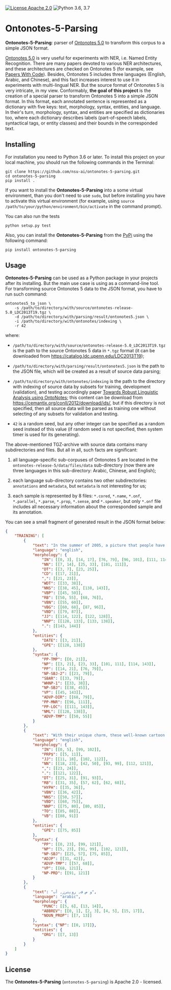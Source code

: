 [![License Apache 2.0](https://img.shields.io/badge/license-Apache%202.0-blue.svg)](https://github.com/bond005/impartial_text_cls/blob/master/LICENSE)
![Python 3.6, 3.7](https://img.shields.io/badge/python-3.6%20%7C%203.7-green.svg)

# Ontonotes-5-Parsing

**Ontonotes-5-Parsing**: parser of [Ontonotes 5.0](https://catalog.ldc.upenn.edu/LDC2013T19) to transform this corpus to a simple JSON format.

[Ontonotes 5.0](https://catalog.ldc.upenn.edu/LDC2013T19) is very useful for experiments with NER, i.e. Named Entity Recognition. There are many papers devoted to various NER architectures, and these architectures are checked on Ontonotes 5 (for example, see [Papers With Code](https://paperswithcode.com/sota/named-entity-recognition-ner-on-ontonotes-v5)). Besides, Ontonotes 5 includes three languages (English, Arabic, and Chinese), and this fact increases interest to use it in experiments with multi-lingual NER. But the source format of Ontonotes 5 is very intricate, in my view. Conformably, **the goal of this project** is the creation of a special parser to transform Ontonotes 5 into a simple JSON format. In this format, each annotated sentence is represented as a dictionary with five keys: text, morphology, syntax, entities, and language. In their's turn, morphology, syntax, and entities are specified as dictionaries too, where each dictionary describes labels (part-of-speech labels, syntactical tags, or entity classes) and their bounds in the corresponded text.

Installing
----------


For installation you need to Python 3.6 or later. To install this project on your local machine, you should run the following commands in the Terminal:

```
git clone https://github.com/nsu-ai/ontonotes-5-parsing.git
cd ontonotes-5-parsing
pip install .
```

If you want to install the **Ontonotes-5-Parsing** into a some virtual environment, than you don't need to use `sudo`, but before installing you have to activate this virtual environment (for example, using `source /path/to/your/python/environment/bin/activate` in the command prompt).

You can also run the tests

```
python setup.py test
```

Also, you can install the **Ontonotes-5-Parsing** from the [PyPi](https://pypi.org/project/ontonotes-5-parsing) using the following command:

```
pip install ontonotes-5-parsing
```

Usage
-----

**Ontonotes-5-Parsing** can be used as a Python package in your projects after its installing. But the main use case is using as a command-line tool. For transforming source Ontonotes 5 data to the JSON format, you have to run such command:

```shell
ontonotes5_to_json \
    -s /path/to/directory/with/source/ontonotes-release-5.0_LDC2013T19.tgz \
    -d /path/to/directory/with/parsing/result/ontonotes5.json \
    -i /path/to/directory/with/ontonotes/indexing \
    -r 42
```

where:

- `/path/to/directory/with/source/ontonotes-release-5.0_LDC2013T19.tgz` is the path to the source Ontonotes 5 data in `*.tgz` format (it can be downloaded from https://catalog.ldc.upenn.edu/LDC2013T19);

- `/path/to/directory/with/parsing/result/ontonotes5.json` is the path to the JSON file, which will be created as a result of source data parsing;

- `/path/to/directory/with/ontonotes/indexing` is the path to the directory with indexing of source data by subsets for training, development (validation), and testing accordingly paper [Towards Robust Linguistic Analysis using OntoNotes](http://www.aclweb.org/anthology/W13-3516); this content can be download from https://cemantix.org/conll/2012/download/ids/, but if this directory is not specified, then all source data will be parsed as training one without selecting of any subsets for validation and testing.

- `42` is a random seed, but any other integer can be specified as a random seed instead of this value (if random seed is not specified, then system timer is used for its generating).

The above-mentioned TGZ-archive with source data contains many subdirectories and files. But all in all, such facts are significant:

1) all language-specific sub-corpuses of Ontonotes 5 are located in the `ontonotes-release-5/data/files/data` sub-directory (now there are three languages in this sub-directory: Arabic, Chinese, and English);

2) each language sub-directory contains two other subdirectories: `annotations` and `metadata`, but `metadata` is not interesting for us;
   
3) each sample is represented by 8 files: `*.cored`, `*.name`, `*.onf`, `*.parallel`, `*.parse`, `*.prop`, `*.sense`, and `*.speaker`, but only `*.onf` file includes all necessary information about the corresponded sample and its annotation.

You can see a small fragment of generated result in the JSON format below:

```json
{
    "TRAINING": [
        {
            "text": "In the summer of 2005, a picture that people have long been looking forward to started emerging with frequency in various major Hong Kong media.",
            "language": "english",
            "morphology": {
                "IN": [[0, 3], [14, 17], [76, 79], [96, 101], [111, 114]],
                "NN": [[7, 14], [25, 33], [101, 111]],
                "DT": [[3, 7], [23, 25]],
                "CD": [[17, 21]],
                ",": [[21, 23]],
                "WDT": [[33, 38]],
                "NNS": [[38, 45], [138, 143]],
                "VBP": [[45, 50]],
                "RB": [[50, 55], [68, 76]],
                "VBN": [[55, 60]],
                "VBG": [[60, 68], [87, 96]],
                "VBD": [[79, 87]],
                "JJ": [[114, 122], [122, 128]],
                "NNP": [[128, 133], [133, 138]],
                ".": [[143, 144]]
            },
            "entities": {
                "DATE": [[3, 21]],
                "GPE": [[128, 138]]
            },
            "syntax": {
                "PP-TMP": [[0, 21]],
                "NP": [[3, 21], [23, 33], [101, 111], [114, 143]],
                "PP": [[14, 21], [76, 79]],
                "NP-SBJ-2": [[23, 79]],
                "SBAR": [[33, 79]],
                "WHNP-1": [[33, 38]],
                "NP-SBJ": [[38, 45]],
                "VP": [[45, 143]],
                "ADVP-DIR": [[68, 79]],
                "PP-MNR": [[96, 111]],
                "PP-LOC": [[111, 143]],
                "NML": [[128, 138]],
                "ADVP-TMP": [[50, 55]]
            }
        },
        {
            "text": "With their unique charm, these well-known cartoon images once again caused Hong Kong to be a focus of worldwide attention.",
            "language": "english",
            "morphology": {
                "IN": [[0, 5], [99, 102]],
                "PRP$": [[5, 11]],
                "JJ": [[11, 18], [102, 112]],
                "NN": [[18, 23], [42, 50], [93, 99], [112, 121]],
                ",": [[23, 24]],
                ".": [[121, 122]],
                "DT": [[25, 31], [91, 93]],
                "RB": [[31, 35], [57, 62], [62, 68]],
                "HYPH": [[35, 36]],
                "VBN": [[36, 42]],
                "NNS": [[50, 57]],
                "VBD": [[68, 75]],
                "NNP": [[75, 80], [80, 85]],
                "TO": [[85, 88]],
                "VB": [[88, 91]]
            },
            "entities": {
                "GPE": [[75, 85]]
            },
            "syntax": {
                "PP": [[0, 23], [99, 121]],
                "NP": [[5, 23], [91, 99], [102, 121]],
                "NP-SBJ": [[25, 57], [75, 85]],
                "ADJP": [[31, 42]],
                "ADVP-TMP": [[57, 68]],
                "VP": [[68, 121]],
                "NP-PRD": [[91, 121]]
            }
        },
        {
            "text": "و ص ف, رويترز, أب",
            "language": "arabic",
            "morphology": {
                "PUNC": [[5, 6], [13, 14]],
                "ABBREV": [[0, 1], [2, 3], [4, 5], [15, 17]],
                "NOUN_PROP": [[7, 13]]
            },
            "syntax": {"NP": [[0, 17]]},
            "entities": {
                "ORG": [[7, 13]]
            }
        }
    ]
}
```

License
-------

The **Ontonotes-5-Parsing** (`ontonotes-5-parsing`) is Apache 2.0 - licensed.
